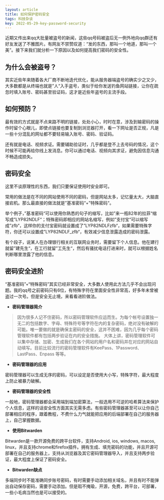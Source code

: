 ```yaml
---
layout: article
title: 如何保护密码安全
tags: 科技杂谈
key: 2022-05-29-key-password-security
---
```

近期又传出来qq大批量被盗号的新闻，这些qq号码被盗后无一例外地向qq群还有好友发送了不雅图片。有网友不禁赞叹道：“发的东西，那叫一个地道，那叫一个美”。接下来我们就分析一下原因以及如何提高我们密码的安全性。
<!--more-->
## 为什么会被盗号？
其实近些年来随着各大厂商不断地迭代优化，能从服务器端盗号的确实少之又少，大多数都是从终端也就是”人“入手盗号，类似于给你发送钓鱼网站链接，让你在疏忽时填入账号、密码甚至验证码，这才是近些年盗号的主流手段。

## 如何预防？
最有效的方式就是不点来路不明的链接，处处小心，时时在意，涉及到输密码的操作时留个心眼儿，即使点链接也要复制到浏览器打开，看一下网址是否正规，凡是一些十分混乱的网址都不要轻易输入账号、密码、验证码。

还有就是电话、视频求证。需要辅助验证时，几乎都是登不上去号码的情况，这个时候不可能再给你线上发消息。你可以通过电话、视频向其求证，避免因信息沟通不畅造成损失。

## 密码安全
这里不谈原理性的东西，我们只要保证使用时安全即可。

常用的做法是在不同的网站使用不同的密码，但是网站太多，记忆量太大，大脑直接宕机。那么最直接的做法就是”基准密码“+”特殊密码“。

举个例子，”基准密码“可以使用你熟悉的句子的缩写，比如”来一瓶82年的拉菲“缩写成”LYP82NDLF“；特殊密码即相应的网站名缩写，例如”支付宝“可以缩写成”zfb“，这样你的支付宝密码就设置成了”LYP82NDLFzfb“，如果需要特殊字符，你还可以设置成”LYP82NDLF_zfb“，有效减少信息泄露造成的密码泄露。

有个段子，说某人在办理银行相关的互联网业务时，需要留下个人信息。他在建行就留”建先生“，在工行就留”工先生“，然后有骚扰电话打进来时，就可以根据姓名判断哪里泄露了他的信息。

## 密码安全进阶
“基准密码”+“特殊密码”其实已经非常安全，大多数人使用此方法几乎不会出现问题。我的qq号之前密码只有6位，有特殊字符在里面安全性非常高，好多年未曾被盗过一次号。但是安全无止境，来看看进阶做法。

- **密码管理器简介**
> 因为很多人记不住密码，所以密码管理软件应运而生。为每个帐号设置独一无二的包括数字、字母、特殊符号等字符在内的复杂密码，绝对没有破解的可能。唯一要做的就是确保主密码的安全，这并不困难，因为几乎每个密码管理软件都有包括两步验证在内的安全措施。
大体上讲，密码管理软件可以集中存储、加密、生成我们在各个网站的用户名和密码并在对应的网站自动填写。目前比较流行的密码管理软件有KeePass、1Password、LastPass、Enpass 等等。

- **密码管理器的应用**

密码管理器可以生成无序的密码，可以设定是否使用大小写，特殊字符，最大程度上防止被暴力破解。

- **密码管理器的安全性**

一般地，密码管理器都会采用端到端加密算法，一般选用不可逆的哈希算法来保护个人信息，这样的话安全性方面其实无需多虑。有些密码管理器甚至可以让你自己部署相应的程序，跟着教程，不费什么力气就能把应用的后端部署在自己的服务器上，自己掌握数据。

- **使用Bitwarden**

Bitwarden是一款开源免费的跨平台软件，支持Android, ios, windows, macos, linux，并且支持chrome和firefox插件。拥有生成、填充密码的功能，并且开源可部署在自己的服务器上，支持从浏览器及其它密码管理器导入，并且支持两步验证，最大程度上保证了密码安全。

- **Bitwarden缺点**

多端同步时不能准确同步账号密码，有时需要手动添加相关域名，并且有时不能弹出自动保存密码，需要手动添加。但是瑕不掩瑜，开源，免费，跨平台，可部署，一些小毛病当然也是可以接受的。
